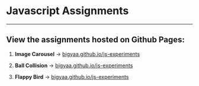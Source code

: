 # Javascript Assignments
***

## View the assignments hosted on Github Pages:
1. **Image Carousel** -> [bigyaa.github.io/js-experiments](/ast1)

2. **Ball Collision** -> [bigyaa.github.io/js-experiments](/ast2)

3. **Flappy Bird** -> [bigyaa.github.io/js-experiments](/ast3)

